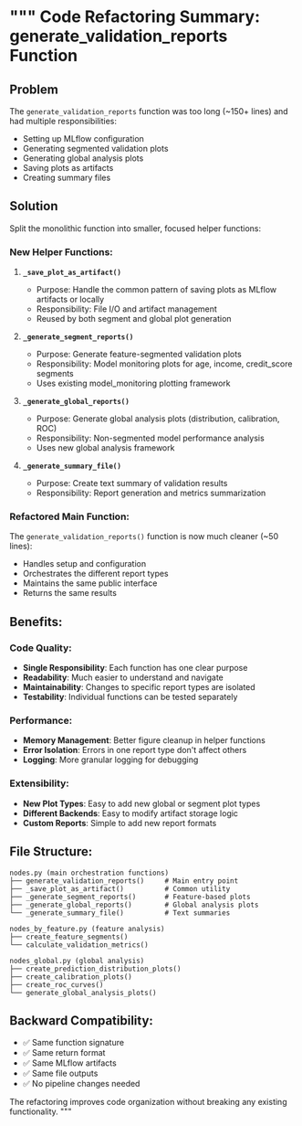 """
Code Refactoring Summary: generate_validation_reports Function
============================================================

## Problem
The `generate_validation_reports` function was too long (~150+ lines) and had multiple responsibilities:
- Setting up MLflow configuration
- Generating segmented validation plots
- Generating global analysis plots  
- Saving plots as artifacts
- Creating summary files

## Solution
Split the monolithic function into smaller, focused helper functions:

### New Helper Functions:

1. **`_save_plot_as_artifact()`**
   - Purpose: Handle the common pattern of saving plots as MLflow artifacts or locally
   - Responsibility: File I/O and artifact management
   - Reused by both segment and global plot generation

2. **`_generate_segment_reports()`**
   - Purpose: Generate feature-segmented validation plots
   - Responsibility: Model monitoring plots for age, income, credit_score segments
   - Uses existing model_monitoring plotting framework

3. **`_generate_global_reports()`** 
   - Purpose: Generate global analysis plots (distribution, calibration, ROC)
   - Responsibility: Non-segmented model performance analysis
   - Uses new global analysis framework

4. **`_generate_summary_file()`**
   - Purpose: Create text summary of validation results
   - Responsibility: Report generation and metrics summarization

### Refactored Main Function:
The `generate_validation_reports()` function is now much cleaner (~50 lines):
- Handles setup and configuration
- Orchestrates the different report types
- Maintains the same public interface
- Returns the same results

## Benefits:

### Code Quality:
- **Single Responsibility**: Each function has one clear purpose
- **Readability**: Much easier to understand and navigate
- **Maintainability**: Changes to specific report types are isolated
- **Testability**: Individual functions can be tested separately

### Performance:
- **Memory Management**: Better figure cleanup in helper functions
- **Error Isolation**: Errors in one report type don't affect others
- **Logging**: More granular logging for debugging

### Extensibility:
- **New Plot Types**: Easy to add new global or segment plot types
- **Different Backends**: Easy to modify artifact storage logic
- **Custom Reports**: Simple to add new report formats

## File Structure:
```
nodes.py (main orchestration functions)
├── generate_validation_reports()     # Main entry point
├── _save_plot_as_artifact()          # Common utility
├── _generate_segment_reports()       # Feature-based plots  
├── _generate_global_reports()        # Global analysis plots
└── _generate_summary_file()          # Text summaries

nodes_by_feature.py (feature analysis)
├── create_feature_segments()
└── calculate_validation_metrics()

nodes_global.py (global analysis)  
├── create_prediction_distribution_plots()
├── create_calibration_plots()
├── create_roc_curves()
└── generate_global_analysis_plots()
```

## Backward Compatibility:
- ✅ Same function signature
- ✅ Same return format
- ✅ Same MLflow artifacts
- ✅ Same file outputs
- ✅ No pipeline changes needed

The refactoring improves code organization without breaking any existing functionality.
"""
